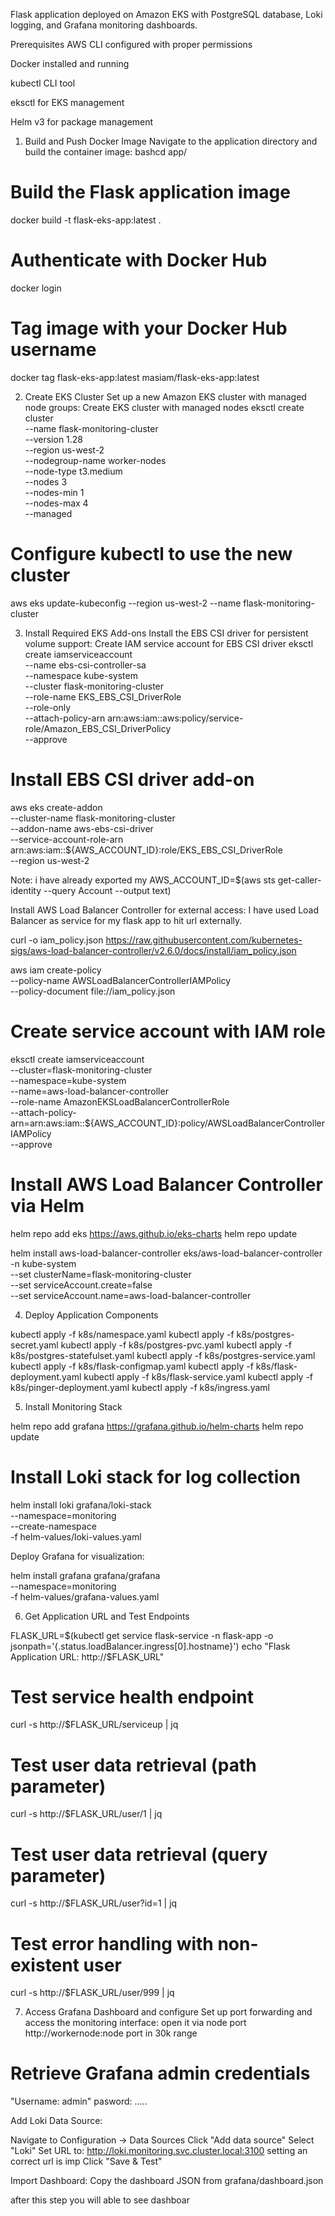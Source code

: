 Flask application deployed on Amazon EKS with PostgreSQL database, Loki logging, and Grafana monitoring dashboards.

Prerequisites
AWS CLI configured with proper permissions

Docker installed and running

kubectl CLI tool

eksctl for EKS management

Helm v3 for package management

1. Build and Push Docker Image
Navigate to the application directory and build the container image:
bashcd app/

# Build the Flask application image
docker build -t flask-eks-app:latest .

# Authenticate with Docker Hub
docker login

# Tag image with your Docker Hub username
docker tag flask-eks-app:latest masiam/flask-eks-app:latest


2. Create EKS Cluster
Set up a new Amazon EKS cluster with managed node groups:
 Create EKS cluster with managed nodes
eksctl create cluster \
  --name flask-monitoring-cluster \
  --version 1.28 \
  --region us-west-2 \
  --nodegroup-name worker-nodes \
  --node-type t3.medium \
  --nodes 3 \
  --nodes-min 1 \
  --nodes-max 4 \
  --managed

# Configure kubectl to use the new cluster
aws eks update-kubeconfig --region us-west-2 --name flask-monitoring-cluster

3. Install Required EKS Add-ons
Install the EBS CSI driver for persistent volume support:
Create IAM service account for EBS CSI driver
eksctl create iamserviceaccount \
  --name ebs-csi-controller-sa \
  --namespace kube-system \
  --cluster flask-monitoring-cluster \
  --role-name EKS_EBS_CSI_DriverRole \
  --role-only \
  --attach-policy-arn arn:aws:iam::aws:policy/service-role/Amazon_EBS_CSI_DriverPolicy \
  --approve

# Install EBS CSI driver add-on
aws eks create-addon \
  --cluster-name flask-monitoring-cluster \
  --addon-name aws-ebs-csi-driver \
  --service-account-role-arn arn:aws:iam::${AWS_ACCOUNT_ID}:role/EKS_EBS_CSI_DriverRole \
  --region us-west-2

Note: i have already exported my AWS_ACCOUNT_ID=$(aws sts get-caller-identity --query Account --output text)


Install AWS Load Balancer Controller for external access: I have used Load Balancer as service for my flask app to hit url externally.

curl -o iam_policy.json https://raw.githubusercontent.com/kubernetes-sigs/aws-load-balancer-controller/v2.6.0/docs/install/iam_policy.json

aws iam create-policy \
    --policy-name AWSLoadBalancerControllerIAMPolicy \
    --policy-document file://iam_policy.json

# Create service account with IAM role
eksctl create iamserviceaccount \
  --cluster=flask-monitoring-cluster \
  --namespace=kube-system \
  --name=aws-load-balancer-controller \
  --role-name AmazonEKSLoadBalancerControllerRole \
  --attach-policy-arn=arn:aws:iam::${AWS_ACCOUNT_ID}:policy/AWSLoadBalancerControllerIAMPolicy \
  --approve

# Install AWS Load Balancer Controller via Helm
helm repo add eks https://aws.github.io/eks-charts
helm repo update

helm install aws-load-balancer-controller eks/aws-load-balancer-controller \
  -n kube-system \
  --set clusterName=flask-monitoring-cluster \
  --set serviceAccount.create=false \
  --set serviceAccount.name=aws-load-balancer-controller


4. Deploy Application Components

kubectl apply -f k8s/namespace.yaml
kubectl apply -f k8s/postgres-secret.yaml
kubectl apply -f k8s/postgres-pvc.yaml
kubectl apply -f k8s/postgres-statefulset.yaml
kubectl apply -f k8s/postgres-service.yaml
kubectl apply -f k8s/flask-configmap.yaml
kubectl apply -f k8s/flask-deployment.yaml
kubectl apply -f k8s/flask-service.yaml
kubectl apply -f k8s/pinger-deployment.yaml
kubectl apply -f k8s/ingress.yaml

5. Install Monitoring Stack

helm repo add grafana https://grafana.github.io/helm-charts
helm repo update

# Install Loki stack for log collection
helm install loki grafana/loki-stack \
  --namespace=monitoring \
  --create-namespace \
  -f helm-values/loki-values.yaml

Deploy Grafana for visualization:

helm install grafana grafana/grafana \
  --namespace=monitoring \
  -f helm-values/grafana-values.yaml

6. Get Application URL and Test Endpoints

FLASK_URL=$(kubectl get service flask-service -n flask-app -o jsonpath='{.status.loadBalancer.ingress[0].hostname}')
echo "Flask Application URL: http://$FLASK_URL"

# Test service health endpoint
curl -s http://$FLASK_URL/serviceup | jq

# Test user data retrieval (path parameter)
curl -s http://$FLASK_URL/user/1 | jq

# Test user data retrieval (query parameter)
curl -s http://$FLASK_URL/user?id=1 | jq

# Test error handling with non-existent user
curl -s http://$FLASK_URL/user/999 | jq


7. Access Grafana Dashboard and configure
Set up port forwarding and access the monitoring interface:
open it via node port http://workernode:node port in 30k range


# Retrieve Grafana admin credentials
 "Username: admin"
  pasword: .....


Add Loki Data Source:

Navigate to Configuration → Data Sources
Click "Add data source"
Select "Loki"
Set URL to: http://loki.monitoring.svc.cluster.local:3100 setting an correct url is imp
Click "Save & Test"

Import Dashboard:
Copy the dashboard JSON from grafana/dashboard.json

after this step you will able to see dashboar


